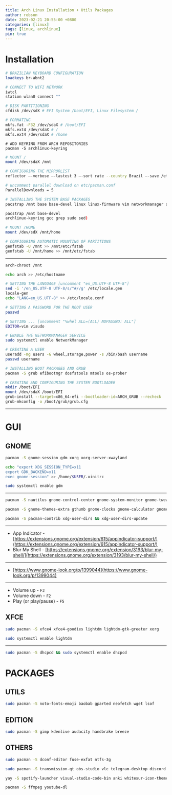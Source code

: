 ```yaml
---
title: Arch Linux Installation + Utils Packages
author: robson
date: 2023-02-21 20:55:00 +0800
categories: [linux]
tags: [linux, archlinux]
pin: true
---
```


# Installation

```bash
# BRAZILIAN KEYBOARD CONFIGURATION
loadkeys br-abnt2
```

```bash
# CONNECT TO WIFI NETWORK
iwtcl
station wlan0 connect ""
```

```bash
# DISK PARTITIONING
cfdisk /dev/sdX # EFI System /boot/EFI, Linux Filesystem /

# FORMATING
mkfs.fat -F32 /dev/sdaX # /boot/EFI
mkfs.ext4 /dev/sdaX # /
mkfs.ext4 /dev/sdaX # /home
```

```
# ADD KEYRING FROM ARCH REPOSITORIES
pacman -S archlinux-keyring
```

```bash
# MOUNT /
mount /dev/sdaX /mnt

# CONFIGURING THE MIRRORLIST
reflector —-verbose —-lastest 3 —-sort rate --country Brazil —-save /etc/pacman.d/mirroslist

# uncomment parallel download on etc/pacman.conf
ParallelDownloads = 5

# INSTALLING THE SYSTEM BASE PACKAGES
pacstrap /mnt base base-devel linux linux-firmware vim networkmanager sudo

pacstrap /mnt base-devel
archlinux-keyring gcc grep sudo sed)
```

```bash
# MOUNT /HOME
mount /dev/sdX /mnt/home 
```

```bash
# CONFIGURING AUTOMATIC MOUNTING OF PARTITIONS
genfstab -U /mnt >> /mnt/etc/fstab
genfstab -U /mnt/home >> /mnt/etc/fstab
```

---

```bash
arch-chroot /mnt 

echo arch >> /etc/hostname

# SETTING THE LANGUAGE [uncomment "en_US.UTF-8 UTF-8"]
sed -i '/en_US.UTF-8 UTF-8/s/^#//g' /etc/locale.gen 
locale-gen
echo "LANG=en_US.UTF-8" >> /etc/locale.conf
```

```bash
# SETTING A PASSWORD FOR THE ROOT USER
passwd

# SETTING ... [uncomment "%whel ALL=(ALL) NOPASSWD: ALL"]
EDITOR=vim visudo
```

```bash
# ENABLE THE NETWORKMANAGER SERVICE
sudo systemctl enable NetworkManager
```

```bash
# CREATING A USER
useradd -mg users -G wheel,storage,power -s /bin/bash username
passwd username
```

```bash
# INSTALLING BOOT PACKAGES AND GRUB
pacman -S grub efibootmgr dosfstools mtools os-prober

# CREATING AND CONFIGURING THE SYSTEM BOOTLOADER
mkdir /boot/EFI
mount /dev/sdaX /boot/EFI
grub-install --target=x86_64-efi --bootloader-id=ARCH_GRUB --recheck
grub-mkconfig -o /boot/grub/grub.cfg
```

---

# GUI

## GNOME
```bash
pacman -S gnome-session gdm xorg xorg-server-xwayland
```
```bash
echo "export XDG_SESSION_TYPE=x11
export GDK_BACKEND=x11
exec gnome-session" >> /home/$USER/.xinitrc
```
```bash
sudo systemctl enable gdm
```
---
```bash
pacman -S nautilus gnome-control-center gnome-system-monitor gnome-tweaks gnome-browser-connector
```
```bash
pacman -S gnome-themes-extra gthumb gnome-clocks gnome-calculator gnome-text-editor gnome-terminal gnome-terminal-transparency 
```
```bash
pacman -S pacman-contrib xdg-user-dirs && xdg-user-dirs-update
```
---
- App Indicator - [https://extensions.gnome.org/extension/615/appindicator-support/](https://extensions.gnome.org/extension/615/appindicator-support/)
- Blur My Shell - [https://extensions.gnome.org/extension/3193/blur-my-shell/](https://extensions.gnome.org/extension/3193/blur-my-shell/)

---

- [https://www.gnome-look.org/p/1399044](https://www.gnome-look.org/p/1399044)

---

- Volume up - `F3`
- Volume down - `F2`
- Play (or play/pause) - `F5`

## XFCE
```bash
sudo pacman -S xfce4 xfce4-goodies lightdm lightdm-gtk-greeter xorg
```
```bash
sudo systemctl enable lightdm
```
---
```bash
sudo pacman -S dhcpcd && sudo systemctl enable dhcpcd
```
# PACKAGES
## UTILS
```bash
sudo pacman -S noto-fonts-emoji baobab gparted neofetch wget lsof
```

## EDITION
```bash
sudo pacman -S gimp kdenlive audacity handbrake breeze
```

## OTHERS
```bash
sudo pacman -S dconf-editor fuse-exfat ntfs-3g
```
```bash
sudo pacman -S transmission-qt obs-studio vlc telegram-desktop discord neofetch
```
```bash
yay -S spotify-launcher visual-studio-code-bin anki whitesur-icon-theme-git
```
```bash
pacman -S ffmpeg youtube-dl
```